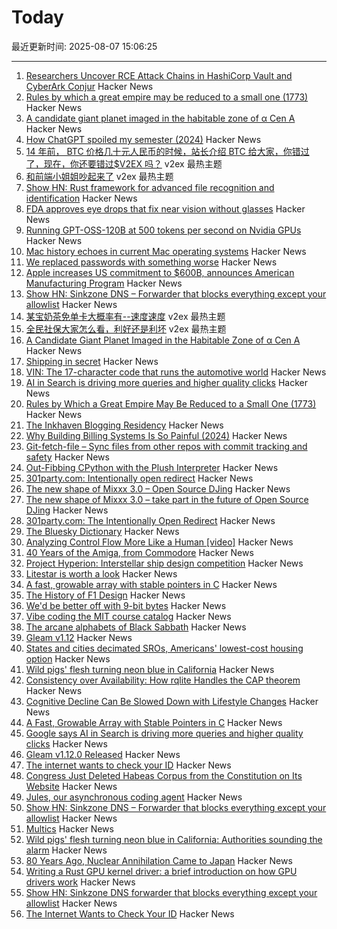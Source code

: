 # Today

最近更新时间: 2025-08-07 15:06:25

--- 
1. [Researchers Uncover RCE Attack Chains in HashiCorp Vault and CyberArk Conjur](https://www.csoonline.com/article/4035274/researchers-uncover-rce-attack-chains-in-popular-enterprise-credential-vaults.html) Hacker News
2. [Rules by which a great empire may be reduced to a small one (1773)](https://founders.archives.gov/documents/Franklin/01-20-02-0213) Hacker News
3. [A candidate giant planet imaged in the habitable zone of α  Cen A](https://arxiv.org/abs/2508.03814) Hacker News
4. [How ChatGPT spoiled my semester (2024)](https://benborgers.com/chatgpt-semester) Hacker News
5. [14 年前， BTC 价格几十元人民币的时候，站长介绍 BTC 给大家，你错过了，现在，你还要错过$V2EX 吗？](https://www.v2ex.com/t/1150542) v2ex 最热主题
6. [和前端小姐姐吵起来了](https://www.v2ex.com/t/1150524) v2ex 最热主题
7. [Show HN: Rust framework for advanced file recognition and identification](https://crates.io/crates/magical_rs) Hacker News
8. [FDA approves eye drops that fix near vision without glasses](https://newatlas.com/aging/age-related-near-sighted-drops-vizz/) Hacker News
9. [Running GPT-OSS-120B at 500 tokens per second on Nvidia GPUs](https://www.baseten.co/blog/sota-performance-for-gpt-oss-120b-on-nvidia-gpus/) Hacker News
10. [Mac history echoes in current Mac operating systems](http://tenfourfox.blogspot.com/2025/08/mac-history-echoes-in-mac-operating.html) Hacker News
11. [We replaced passwords with something worse](https://blog.danielh.cc/blog/passwords) Hacker News
12. [Apple increases US commitment to $600B, announces American Manufacturing Program](https://www.apple.com/newsroom/2025/08/apple-increases-us-commitment-to-600-billion-usd-announces-ambitious-program/) Hacker News
13. [Show HN: Sinkzone DNS – Forwarder that blocks everything except your allowlist](https://github.com/berbyte/sinkzone40) Hacker News
14. [某宝奶茶免单卡大概率有--速度速度](https://www.v2ex.com/t/1150540) v2ex 最热主题
15. [全民社保大家怎么看，利好还是利坏](https://www.v2ex.com/t/1150537) v2ex 最热主题
16. [A Candidate Giant Planet Imaged in the Habitable Zone of α Cen A](https://arxiv.org/abs/2508.03814) Hacker News
17. [Shipping in secret](https://app.radicle.xyz/nodes/iris.radicle.xyz/rad%3Az3QSFnEiK9Gp92A8hN459jVh8B58v/tree/hello.md) Hacker News
18. [VIN: The 17-character code that runs the automotive world](https://cardog.app/blog/whats-a-vin) Hacker News
19. [AI in Search is driving more queries and higher quality clicks](https://blog.google/products/search/ai-search-driving-more-queries-higher-quality-clicks/) Hacker News
20. [Rules by Which a Great Empire May Be Reduced to a Small One (1773)](https://founders.archives.gov/documents/Franklin/01-20-02-0213) Hacker News
21. [The Inkhaven Blogging Residency](https://www.inkhaven.blog/) Hacker News
22. [Why Building Billing Systems Is So Painful (2024)](https://www.dmitry.ie/2024/why-building-billing-systems-is-so-painful) Hacker News
23. [Git-fetch-file – Sync files from other repos with commit tracking and safety](https://github.com/andrewmcwattersandco/git-fetch-file) Hacker News
24. [Out-Fibbing CPython with the Plush Interpreter](https://pointersgonewild.com/2025-08-06-out-fibbing-cpython-with-the-plush-interpreter/) Hacker News
25. [301party.com: Intentionally open redirect](https://301party.com/) Hacker News
26. [The new shape of Mixxx 3.0 – Open Source DJing](https://mixxx.org/news/2025-08-06-qml-project/) Hacker News
27. [The new shape of Mixxx 3.0 – take part in the future of Open Source DJing](https://mixxx.org/news/2025-08-06-qml-project/) Hacker News
28. [301party.com: The Intentionally Open Redirect](https://301party.com/) Hacker News
29. [The Bluesky Dictionary](https://www.avibagla.com/blueskydictionary/) Hacker News
30. [Analyzing Control Flow More Like a Human [video]](http://wonks.github.io/germane/summer2025/2025/08/06/germane.html) Hacker News
31. [40 Years of the Amiga, from Commodore](https://www.goto10retro.com/p/40-years-of-the-amiga-from-commodore) Hacker News
32. [Project Hyperion: Interstellar ship design competition](https://www.projecthyperion.org) Hacker News
33. [Litestar is worth a look](https://www.b-list.org/weblog/2025/aug/06/litestar/) Hacker News
34. [A fast, growable array with stable pointers in C](https://danielchasehooper.com/posts/segment_array/) Hacker News
35. [The History of F1 Design](https://www.espn.com/espn/feature/story/_/id/43832710/how-f1-evolved-1950-where-headed-2026) Hacker News
36. [We'd be better off with 9-bit bytes](https://pavpanchekha.com/blog/9bit.html) Hacker News
37. [Vibe coding the MIT course catalog](https://stackdiver.com/posts/vibe-coding-the-mit-course-catalog/) Hacker News
38. [The arcane alphabets of Black Sabbath](https://fontsinuse.com/uses/35835/the-arcane-alphabets-of-black-sabbath) Hacker News
39. [Gleam v1.12](https://github.com/gleam-lang/gleam/blob/main/changelog/v1.12.md) Hacker News
40. [States and cities decimated SROs, Americans' lowest-cost housing option](https://www.pew.org/en/research-and-analysis/issue-briefs/2025/07/how-states-and-cities-decimated-americans-lowest-cost-housing-option) Hacker News
41. [Wild pigs' flesh turning neon blue in California](https://phys.org/news/2025-08-wild-pigs-flesh-neon-blue.html) Hacker News
42. [Consistency over Availability: How rqlite Handles the CAP theorem](https://philipotoole.com/consistency-over-availability-how-rqlite-handles-the-cap-theorem/) Hacker News
43. [Cognitive Decline Can Be Slowed Down with Lifestyle Changes](https://www.smithsonianmag.com/smart-news/cognitive-decline-can-be-slowed-down-with-lifestyle-changes-from-diet-to-exercise-and-social-time-new-study-suggests-180987077/) Hacker News
44. [A Fast, Growable Array with Stable Pointers in C](https://danielchasehooper.com/posts/segment_array/) Hacker News
45. [Google says AI in Search is driving more queries and higher quality clicks](https://blog.google/products/search/ai-search-driving-more-queries-higher-quality-clicks/) Hacker News
46. [Gleam v1.12.0 Released](https://github.com/gleam-lang/gleam/blob/main/changelog/v1.12.md) Hacker News
47. [The internet wants to check your ID](https://www.newyorker.com/culture/infinite-scroll/the-internet-wants-to-check-your-id) Hacker News
48. [Congress Just Deleted Habeas Corpus from the Constitution on Its Website](https://abovethelaw.com/2025/08/congress-just-deleted-habeas-corpus-from-the-constitution-on-its-website/) Hacker News
49. [Jules, our asynchronous coding agent](https://blog.google/technology/google-labs/jules-now-available/) Hacker News
50. [Show HN: Sinkzone DNS – Forwarder that blocks everything except your allowlist](https://github.com/berbyte/sinkzone) Hacker News
51. [Multics](https://www.multicians.org/multics.html) Hacker News
52. [Wild pigs' flesh turning neon blue in California: Authorities sounding the alarm](https://phys.org/news/2025-08-wild-pigs-flesh-neon-blue.html) Hacker News
53. [80 Years Ago, Nuclear Annihilation Came to Japan](https://www.nytimes.com/2025/08/05/world/asia/hiroshima-nagasaki-japan-nuclear-photos.html) Hacker News
54. [Writing a Rust GPU kernel driver: a brief introduction on how GPU drivers work](https://www.collabora.com/news-and-blog/blog/2025/08/06/writing-a-rust-gpu-kernel-driver-a-brief-introduction-on-how-gpu-drivers-work/) Hacker News
55. [Show HN: Sinkzone DNS forwarder that blocks everything except your allowlist](https://github.com/berbyte/sinkzone) Hacker News
56. [The Internet Wants to Check Your ID](https://www.newyorker.com/culture/infinite-scroll/the-internet-wants-to-check-your-id) Hacker News

